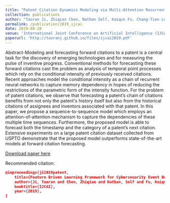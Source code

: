 ```yaml
---
title: "Patent Citation Dynamics Modeling via Multi-Attention Recurrent Networks"
collection: publications
author: "Taoran Ji, Zhiqian Chen, Nathan Self, Kaiqun Fu, Chang-Tien Lu and Naren Ramakrishnan"
permalink: /publication/2019_ijcai
date: 2019-08-28
venue: 'International Joint Conference on Artificial Intelligence (IJCAI)'
paperurl: 'http://taoranj.github.io/files/ijcai2019.pdf'
---
```


Abstract-Modeling and forecasting forward citations to a patent is a central task for the discovery of emerging technologies and for measuring the pulse of inventive progress. Conventional methods for forecasting these forward citations cast the problem as analysis of temporal point processes which rely on the conditional intensity of previously received citations. Recent approaches model the conditional intensity as a chain of recurrent neural networks to capture memory dependency in hopes of reducing the restrictions of the parametric form of the intensity function. For the problem of patent citations, we observe that forecasting a patent’s chain of citations benefits from not only the patent's history itself but also from the historical citations of assignees and inventors associated with that patent. In this paper, we propose a sequence-to-sequence model which employs an attention-of-attention mechanism to capture the dependencies of these multiple time sequences. Furthermore, the proposed model is able to forecast both the timestamp and the category of a patent’s next citation. Extensive experiments on a large patent citation dataset collected from USPTO demonstrate that the proposed model outperforms state-of-the-art models at forward citation forecasting.


[Download paper here](http://taoranj.github.io/files/ijcai2019.pdf)


Recommended citation:
```json
@inproceedings{ji2019patent,
    title={Feature Driven Learning Framework for Cybersecurity Event Detection},
    author={Ji, Taoran and Chen, Zhiqian and Nathan, Self and Fu, Kaiqun and Lu, Chang-Tien and Ramakrishnan, Naren},
    booktitle={IJCAI},
    year={2019},
}
```

